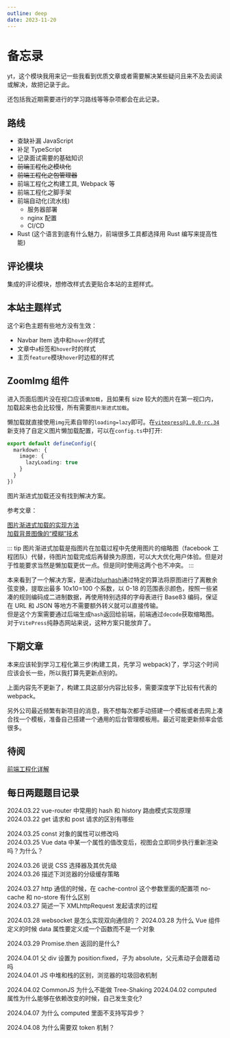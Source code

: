```yaml
---
outline: deep
date: 2023-11-20
---
```


# 备忘录

yt，这个模块我用来记一些我看到优质文章或者需要解决某些疑问且来不及去阅读或解决，故把记录于此。

还包括我近期需要进行的学习路线等等杂项都会在此记录。

## 路线

- 查缺补漏 JavaScript
- 补足 TypeScript
- 记录面试需要的基础知识
- ~~前端工程化之模块化~~
- ~~前端工程化之包管理器~~
- 前端工程化之构建工具, Webpack 等
- 前端工程化之脚手架
- 前端自动化(流水线)
  - 服务器部署
  - nginx 配置
  - CI/CD
- Rust (这个语言到底有什么魅力，前端很多工具都选择用 Rust 编写来提高性能)

## 评论模块

集成的评论模块，想修改样式去更贴合本站的主题样式。

## 本站主题样式

这个彩色主题有些地方没有生效：

- Navbar Item 选中和`hover`的样式
- 文章中`a`标签和`hover`时的样式
- 主页`feature`模块`hover`时边框的样式

## ZoomImg 组件

进入页面后图片没在视口应该`懒加载`，且如果有 size 较大的图片在第一视口内，加载起来也会比较慢，所有需要`图片渐进式加载`。

懒加载就直接使用`img`元素自带的`loading=lazy`即可。在[`vitepress@1.0.0-rc.34`](https://github.com/vuejs/vitepress/blob/main/CHANGELOG.md#100-rc34-2023-12-30)新支持了自定义图片懒加载配置，可以在`config.ts`中打开:

```ts
export default defineConfig({
  markdown: {
    image: {
      lazyLoading: true
    }
  }
})
```

图片渐进式加载还没有找到解决方案。

参考文章：

[图片渐进式加载的实现方法](https://akarin.dev/2021/11/04/progressive-image-loading/)  
[加载背景图像的“模糊”技术](https://css-tricks.com/the-blur-up-technique-for-loading-background-images/)

::: tip
图片渐进式加载是指图片在加载过程中先使用图片的缩略图（facebook 工程团队）代替，待图片加载完成后再替换为原图，可以大大优化用户体验。但是对于性能要求当然是懒加载更优一点。但是同时使用这两个也不冲突。
:::

本来看到了一个解决方案，是通过[blurhash](https://github.com/woltapp/blurhash/tree/master)通过特定的算法将原图进行了离散余弦变换，提取出最多 10x10=100 个系数，以 0-18 的范围表示颜色，按照一些紧凑的规则编码成二进制数据，再使用特别选择的字母表进行 Base83 编码，保证在 URL 和 JSON 等地方不需要额外转义就可以直接传输。  
但是这个方案需要通过后端生成`hash`返回给前端，前端通过`decode`获取缩略图。对于`VitePress`纯静态网站来说，这种方案只能放弃了。

## 下期文章

本来应该轮到学习工程化第三步(构建工具，先学习 webpack)了，学习这个时间应该会长一些，所以我打算先更新点别的。

上面内容先不更新了，构建工具这部分内容比较多，需要深度学下比较有代表的 webpack。

另外公司最近频繁有新项目的消息，我不想每次都手动搭建一个模板或者去网上凑合找一个模板，准备自己搭建一个通用的后台管理模板用。最近可能更新频率会低很多。

## 待阅

[前端工程化详解](https://guide.duanhl.com/)

## 每日两题题目记录

2024.03.22 vue-router 中常用的 hash 和 history 路由模式实现原理  
2024.03.22 get 请求和 post 请求的区别有哪些

2024.03.25 const 对象的属性可以修改吗  
2024.03.25 Vue data 中某一个属性的值改变后，视图会立即同步执行重新渲染吗？为什么？

2024.03.26 说说 CSS 选择器及其优先级  
2024.03.26 描述下浏览器的分级缓存策略

2024.03.27 http 通信的时候，在 cache-control 这个参数里面的配置项 no-cache 和 no-store 有什么区别  
2024.03.27 简述一下 XMLhttpRequest 发起请求的过程

2024.03.28 websocket 是怎么实现双向通信的？
2024.03.28 为什么 Vue 组件定义的时候 data 属性要定义成一个函数而不是一个对象

2024.03.29 Promise.then 返回的是什么?

2024.04.01 父 div 设置为 position:fixed，子为 absolute，父元素动子会跟着动吗  
2024.04.01 JS 中堆和栈的区别，浏览器的垃圾回收机制

2024.04.02 CommonJS 为什么不能做 Tree-Shaking
2024.04.02 computed 属性为什么能够在依赖改变的时候，自己发生变化?

2024.04.07 为什么 computed 里面不支持写异步？

2024.04.08 为什么需要双 token 机制？

